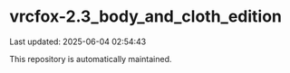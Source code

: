 # vrcfox-2.3_body_and_cloth_edition

Last updated: 2025-06-04 02:54:43

This repository is automatically maintained.
